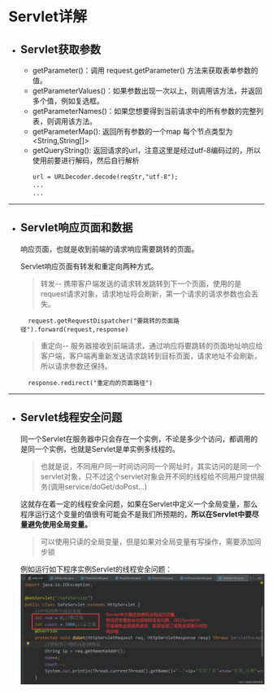 # Servlet详解

+ ## Servlet获取参数
    + getParameter()：调用 request.getParameter() 方法来获取表单参数的值。
    + getParameterValues()：如果参数出现一次以上，则调用该方法，并返回多个值，例如复选框。
    + getParameterNames()：如果您想要得到当前请求中的所有参数的完整列表，则调用该方法。
    + getParameterMap(): 返回所有参数的一个map 每个节点类型为<String,String[]>
    + getQueryString(): 返回请求的url，注意这里是经过utf-8编码过的，所以使用前要进行解码，然后自行解析
        ```
        url = URLDecoder.decode(reqStr,"utf-8");
        ...
        ...
        ```
  
***
+ ## Servlet响应页面和数据
  响应页面，也就是收到前端的请求响应需要跳转的页面。
  
  Servlet响应页面有转发和重定向两种方式。
  > 转发-- 携带客户端发送的请求转发跳转到下一个页面，使用的是request请求对象，请求地址将会刷新，第一个请求的请求参数也会丢失。
  ```
    request.getRequestDispatcher("要跳转的页面路径").forward(request,response)
  ```
  > 重定向-- 服务器接收到前端请求，通过响应将要跳转的页面地址响应给客户端，客户端再重新发送请求跳转到目标页面，请求地址不会刷新，所以请求参数还保持。
  ```
    response.redirect("重定向的页面路径")
  ```

***
+ ## Servlet线程安全问题
  同一个Servlet在服务器中只会存在一个实例，不论是多少个访问，都调用的是同一个实例，也就是Servlet是单实例多线程的。
  
  > 也就是说，不同用户同一时间访问同一个网址时，其实访问的是同一个servlet对象，只不过这个servlet对象会开不同的线程给不同用户提供服务(调用service/doGet/doPost...)
  
  这就存在着一定的线程安全问题，如果在Servlet中定义一个全局变量，那么程序运行这个变量的值很有可能会不是我们所预期的，**所以在Servlet中要尽量避免使用全局变量。** 
  
  > 可以使用只读的全局变量，但是如果对全局变量有写操作，需要添加同步锁

  例如运行如下程序实例Servlet的线程安全问题：
  ![servlet安全问题](servlet-safe.png)






